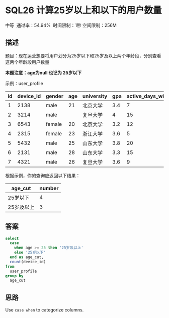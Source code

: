 # SQL26 计算25岁以上和以下的用户数量

中等  通过率：54.94%  时间限制：1秒  空间限制：256M

## 描述

题目：现在运营想要将用户划分为25岁以下和25岁及以上两个年龄段，分别查看这两个年龄段用户数量

**本题注意：age为null 也记为 25岁以下**

示例：user_profile

| id  | device_id | gender | age | university | gpa | active_days_within_30 | question_cnt | answer_cnt |
| --- | --------- | ------ | --- | ---------- | --- | --------------------- | ------------ | ---------- |
| 1   | 2138      | male   | 21  | 北京大学       | 3.4 | 7                     | 2            | 12         |
| 2   | 3214      | male   |     | 复旦大学       | 4   | 15                    | 5            | 25         |
| 3   | 6543      | female | 20  | 北京大学       | 3.2 | 12                    | 3            | 30         |
| 4   | 2315      | female | 23  | 浙江大学       | 3.6 | 5                     | 1            | 2          |
| 5   | 5432      | male   | 25  | 山东大学       | 3.8 | 20                    | 15           | 70         |
| 6   | 2131      | male   | 28  | 山东大学       | 3.3 | 15                    | 7            | 13         |
| 7   | 4321      | male   | 26  | 复旦大学       | 3.6 | 9                     | 6            | 52         |

根据示例，你的查询应返回以下结果：

| age_cut    | number |
| ---------- | ------ |
| 25岁以下      | 4      |
| 25岁及以上<br> | 3      |

## 答案

```sql
select
  case
    when age >= 25 then '25岁及以上'
    else '25岁以下'
  end as age_cut,
  count(device_id)
from
  user_profile
group by
  age_cut
```

## 思路

Use `case when` to categorize columns.
